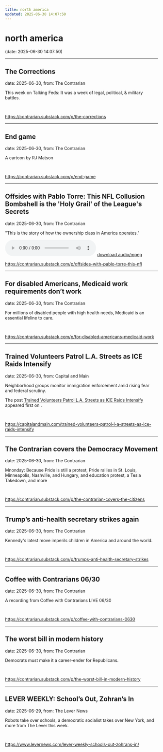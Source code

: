 ```yaml
---
title: north america
updated: 2025-06-30 14:07:50
---
```


# north america

(date: 2025-06-30 14:07:50)

---

## The Corrections

date: 2025-06-30, from: The Contrarian

This week on Talking Feds: It was a week of legal, political, & military battles. 

<br> 

<https://contrarian.substack.com/p/the-corrections>

---

## End game

date: 2025-06-30, from: The Contrarian

A cartoon by RJ Matson 

<br> 

<https://contrarian.substack.com/p/end-game>

---

## Offsides with Pablo Torre: This NFL Collusion Bombshell is the 'Holy Grail' of the League's Secrets

date: 2025-06-30, from: The Contrarian

"This is the story of how the ownership class in America operates." 

<audio crossorigin="anonymous" controls="controls">
<source type="audio/mpeg" src="https://api.substack.com/feed/podcast/167196980/6dcccc7c1a28e560ec398ac474eca272.mp3"></source>
</audio> <a href="https://api.substack.com/feed/podcast/167196980/6dcccc7c1a28e560ec398ac474eca272.mp3" target="_blank">download audio/mpeg</a><br> 

<https://contrarian.substack.com/p/offsides-with-pablo-torre-this-nfl>

---

## For disabled Americans, Medicaid work requirements don’t work

date: 2025-06-30, from: The Contrarian

For millions of disabled people with high health needs, Medicaid is an essential lifeline to care. 

<br> 

<https://contrarian.substack.com/p/for-disabled-americans-medicaid-work>

---

## Trained Volunteers Patrol L.A. Streets as ICE Raids Intensify

date: 2025-06-30, from: Capital and Main

<p>Neighborhood groups monitor immigration enforcement amid rising fear and federal scrutiny.</p>
<p>The post <a href="https://capitalandmain.com/trained-volunteers-patrol-l-a-streets-as-ice-raids-intensify">Trained Volunteers Patrol L.A. Streets as ICE Raids Intensify</a> appeared first on <a href="https://capitalandmain.com"></a>.</p>
 

<br> 

<https://capitalandmain.com/trained-volunteers-patrol-l-a-streets-as-ice-raids-intensify>

---

## The Contrarian covers the Democracy Movement

date: 2025-06-30, from: The Contrarian

Mnonday: Because Pride is still a protest, Pride rallies in St. Louis, Minneapolis, Nashville, and Hungary, and education protest, a Tesla Takedown, and more 

<br> 

<https://contrarian.substack.com/p/the-contrarian-covers-the-citizens>

---

## Trump’s anti-health secretary strikes again

date: 2025-06-30, from: The Contrarian

Kennedy's latest move imperils children in America and around the world. 

<br> 

<https://contrarian.substack.com/p/trumps-anti-health-secretary-strikes>

---

## Coffee with Contrarians 06/30

date: 2025-06-30, from: The Contrarian

A recording from Coffee with Contrarians LIVE 06/30 

<br> 

<https://contrarian.substack.com/p/coffee-with-contrarians-0630>

---

## The worst bill in modern history

date: 2025-06-30, from: The Contrarian

Democrats must make it a career-ender for Republicans. 

<br> 

<https://contrarian.substack.com/p/the-worst-bill-in-modern-history>

---

##  LEVER WEEKLY: School’s Out, Zohran’s In 

date: 2025-06-29, from: The Lever News

 Robots take over schools, a democratic socialist takes over New York, and more from The Lever this week.  

<br> 

<https://www.levernews.com/lever-weekly-schools-out-zohrans-in/>

